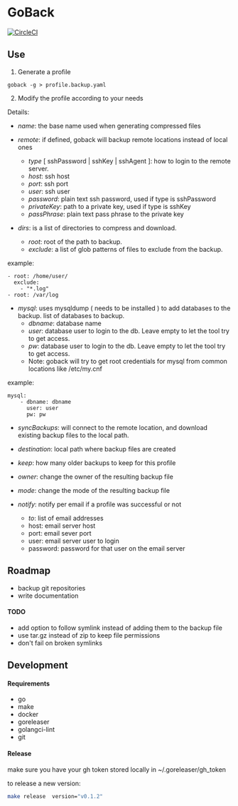 # GoBack

[![CircleCI](https://circleci.com/gh/AndresBott/goback/tree/main.svg?style=svg)](https://circleci.com/gh/AndresBott/goback/tree/main)

## Use

1.  Generate a profile 
```
goback -g > profile.backup.yaml
```
2. Modify the profile according to your needs

Details:
* _name_: the base name used when generating compressed files 
* _remote_: if defined, goback will backup remote locations instead of local ones
  * _type_ [ sshPassword | sshKey | sshAgent ]: how to login to the remote server.
  * _host_: ssh host  
  * _port_: ssh port
  * _user_: ssh user
  * _password_: plain text ssh password, used if type is sshPassword
  * _privateKey_: path to a private key, used if type is sshKey
  * _passPhrase_: plain text pass phrase to the private key

* _dirs_: is a list of directories to compress and download.
  * _root_: root of the path to backup.
  * _exclude_: a list of glob patterns of files to exclude from the backup.

example:
```
- root: /home/user/
  exclude:
    - "*.log"
- root: /var/log
```


* _mysql_: uses mysqldump ( needs to be installed ) to add databases to the backup. list of databases to backup.
  * _dbname_: database name
  * _user_: database user to login to the db. Leave empty to let the tool try to get access.
  * _pw_: database user to login to the db. Leave empty to let the tool try to get access.
  * Note: goback will try to get root credentials for mysql from common locations like /etc/my.cnf

example:
```
mysql:
    - dbname: dbname
      user: user
      pw: pw

```

* _syncBackups_: will connect to the remote location, and download existing backup files to the local path.
* _destination_: local path where backup files are created
* _keep_: how many older backups to keep for this profile
* _owner_: change the owner of the resulting backup file
* _mode_: change the mode of the resulting backup file

* _notify_: notify per email if a profile was successful or not
  * _to_: list of email addresses
  * host: email server host
  * port: email sever port
  * user: email server user to login
  * password: password for that user on the email server


## Roadmap

* backup git repositories
* write documentation

#### TODO
* add option to follow symlink instead of adding them to the backup file
* use tar.gz instead of zip to keep file permissions
* don't fail on broken symlinks

## Development

#### Requirements

* go
* make
* docker
* goreleaser
* golangci-lint
* git 

#### Release

make sure you have your gh token stored locally in ~/.goreleaser/gh_token

to release a new version:
```bash 
make release  version="v0.1.2"
```
